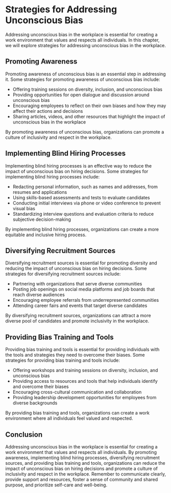 Strategies for Addressing Unconscious Bias
===================================================================================================

Addressing unconscious bias in the workplace is essential for creating a work environment that values and respects all individuals. In this chapter, we will explore strategies for addressing unconscious bias in the workplace.

Promoting Awareness
-------------------

Promoting awareness of unconscious bias is an essential step in addressing it. Some strategies for promoting awareness of unconscious bias include:

* Offering training sessions on diversity, inclusion, and unconscious bias
* Providing opportunities for open dialogue and discussion around unconscious bias
* Encouraging employees to reflect on their own biases and how they may affect their actions and decisions
* Sharing articles, videos, and other resources that highlight the impact of unconscious bias in the workplace

By promoting awareness of unconscious bias, organizations can promote a culture of inclusivity and respect in the workplace.

Implementing Blind Hiring Processes
-----------------------------------

Implementing blind hiring processes is an effective way to reduce the impact of unconscious bias on hiring decisions. Some strategies for implementing blind hiring processes include:

* Redacting personal information, such as names and addresses, from resumes and applications
* Using skills-based assessments and tests to evaluate candidates
* Conducting initial interviews via phone or video conference to prevent visual bias
* Standardizing interview questions and evaluation criteria to reduce subjective decision-making

By implementing blind hiring processes, organizations can create a more equitable and inclusive hiring process.

Diversifying Recruitment Sources
--------------------------------

Diversifying recruitment sources is essential for promoting diversity and reducing the impact of unconscious bias on hiring decisions. Some strategies for diversifying recruitment sources include:

* Partnering with organizations that serve diverse communities
* Posting job openings on social media platforms and job boards that reach diverse audiences
* Encouraging employee referrals from underrepresented communities
* Attending career fairs and events that target diverse candidates

By diversifying recruitment sources, organizations can attract a more diverse pool of candidates and promote inclusivity in the workplace.

Providing Bias Training and Tools
---------------------------------

Providing bias training and tools is essential for providing individuals with the tools and strategies they need to overcome their biases. Some strategies for providing bias training and tools include:

* Offering workshops and training sessions on diversity, inclusion, and unconscious bias
* Providing access to resources and tools that help individuals identify and overcome their biases
* Encouraging cross-cultural communication and collaboration
* Providing leadership development opportunities for employees from diverse backgrounds

By providing bias training and tools, organizations can create a work environment where all individuals feel valued and respected.

Conclusion
----------

Addressing unconscious bias in the workplace is essential for creating a work environment that values and respects all individuals. By promoting awareness, implementing blind hiring processes, diversifying recruitment sources, and providing bias training and tools, organizations can reduce the impact of unconscious bias on hiring decisions and promote a culture of inclusivity and respect in the workplace. Remember to communicate clearly, provide support and resources, foster a sense of community and shared purpose, and prioritize self-care and well-being.
